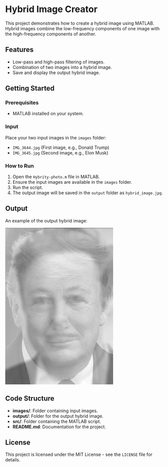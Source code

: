 # Hybrid Image Creator

This project demonstrates how to create a hybrid image using MATLAB. Hybrid images combine the low-frequency components of one image with the high-frequency components of another.

## Features
- Low-pass and high-pass filtering of images.
- Combination of two images into a hybrid image.
- Save and display the output hybrid image.

## Getting Started

### Prerequisites
- MATLAB installed on your system.

### Input
Place your two input images in the `images` folder:
- `IMG_3644.jpg` (First image, e.g., Donald Trump)
- `IMG_3645.jpg` (Second image, e.g., Elon Musk)

### How to Run
1. Open the `Hybrity-photo.m` file in MATLAB.
2. Ensure the input images are available in the `images` folder.
3. Run the script.
4. The output image will be saved in the `output` folder as `hybrid_image.jpg`.

## Output
An example of the output hybrid image:

![Hybrid Image](output/hybrid_image.jpg)

## Code Structure
- **images/**: Folder containing input images.
- **output/**: Folder for the output hybrid image.
- **src/**: Folder containing the MATLAB script.
- **README.md**: Documentation for the project.

## License
This project is licensed under the MIT License - see the `LICENSE` file for details.
